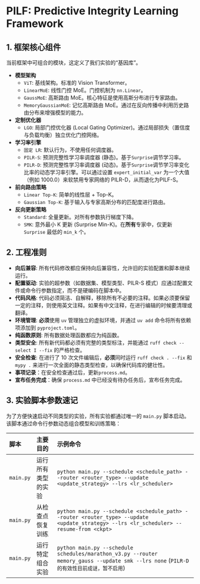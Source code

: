 # PILF: Predictive Integrity Learning Framework

## 1. 框架核心组件

当前框架中可组合的模块，这定义了我们实验的“基因库”。

- **模型架构**
  - `ViT`: 基线架构。标准的 Vision Transformer。
  - `LinearMoE`: 线性门控 MoE。门控机制为 `nn.Linear`。
  - `GaussMoE`: 高斯路由 MoE。核心特征是使用高斯分布进行专家路由。
  - `MemoryGaussianMoE`: 记忆高斯路由 MoE。通过在反向传播中利用历史路由分布来增强模型的能力。
- **定制优化器**
  - `LGO`: 局部门控优化器 (Local Gating Optimizer)。通过局部损失（置信度与负载均衡）独立优化门控网络。
- **学习率引擎**
  - `固定 LR`: 默认行为，不使用任何调度器。
  - `PILR-S`: 预测完整性学习率调度器 (静态)。基于`Surprise`调节学习率。
  - `PILR-D`: 预测完整性学习率调度器 (动态)。基于`Surprise`调节学习率变化比率的动态学习率引擎。可以通过设置 `expert_initial_var` 为一个大值（例如 1000.0）来软禁用专家网络的 PILR-D，从而退化为PILF-S。
- **前向路由策略**
  - `Linear Top-K`: 简单的线性层 + Top-K。
  - `Gaussian Top-K`: 基于输入与专家高斯分布的匹配度进行路由。
- **反向更新策略**
  - `Standard`: 全量更新。对所有参数执行梯度下降。
  - `SMK`: 意外最小 K 更新 (Surprise Min-K)。在**所有**专家中，仅更新 `Surprise` 最低的 `min_k` 个。

## 2. 工程准则

- **向后兼容**: 所有代码修改都应保持向后兼容性，允许旧的实验配置和脚本继续运行。
- **配置驱动**: 实验的超参数（如数据集、模型类型、PILR-S 模式）应通过配置文件或命令行参数指定，而不是硬编码在脚本中。
- **代码风格**: 代码必须简洁、自解释，移除所有不必要的注释。如果必须要保留一定的注释，则使用英文注释。如果有中文注释，在进行编辑的时候要清理或翻译。
- **环境管理**: **必须**使用 `uv` 管理独立的虚拟环境，并通过 `uv add` 命令将所有依赖项添加到 `pyproject.toml`。
- **纯函数原则**: 所有数据处理函数都应为纯函数。
- **类型安全**: 所有新代码都必须有完整的类型标注，并能通过 `ruff check --select I --fix` 的严格检查。
- **安全检查**: 在进行了 10 次文件编辑后，**必须**同时运行 `ruff check . --fix` 和 `mypy .` 来进行一次全面的静态类型检查，以确保代码库的健壮性。
- **事项记录**：在安全检查通过后，更新`process.md`。
- **宣布任务完成**：确保 `process.md` 中已经没有待办任务后，宣布任务完成。

## 3. 实验脚本参数速记

为了方便快速启动不同类型的实验，所有实验都通过唯一的 `main.py` 脚本启动。该脚本通过命令行参数动态组合模型和训练策略：

| 脚本      | 主要目的           | 示例命令                                                                                                                              |
| :-------- | :----------------- | :---- |
| `main.py` | 运行所有类型的实验 | `python main.py --schedule <schedule_path> --router <router_type> --update <update_strategy> --lrs <lr_scheduler>`                      |
| `main.py` | 从检查点恢复训练   | `python main.py --schedule <schedule_path> --router <router_type> --update <update_strategy> --lrs <lr_scheduler> --resume-from <ckpt>` |
| `main.py` | 运行特定组合实验   | `python main.py --schedule schedules/marathon_v3.py --router memory_gauss --update smk --lrs none` (`PILR-D的有效性目前成谜，暂不启用`) |
